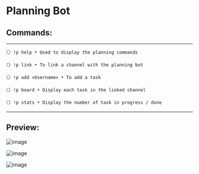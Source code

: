 # Planning Bot

## Commands:

---
```
⚪ !p help • Used to display the planning commands

⚪ !p link • To link a channel with the planning bot

⚪ !p add <Username> • To add a task
  
⚪ !p board • Display each task in the linked channel

⚪ !p stats • Display the number of task in progress / done
```
---

## Preview:

![image](https://github.com/EliteWise/planning-bot/assets/43142477/ccdd731b-2e34-4c32-8747-8a4bad2a87f5)

![image](https://github.com/EliteWise/planning-bot/assets/43142477/915f02ed-ac91-458f-87f3-01251a38777f)

![image](https://github.com/EliteWise/planning-bot/assets/43142477/065f8f8c-66b3-4f4d-99e5-6011844c8b7f)
